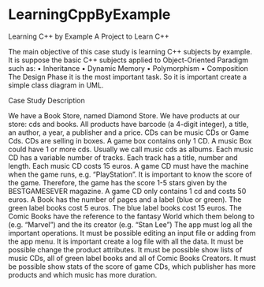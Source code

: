 LearningCppByExample
====================

Learning C++ by Example
A Project to Learn C++

The main objective of this case study is learning C++ subjects by example. It is suppose the basic C++ subjects applied to Object-Oriented Paradigm such as:
•	Inheritance
•	Dynamic Memory
•	Polymorphism
•	Composition
The Design Phase it is the most important task. So it is important create a simple class diagram in UML.

Case Study Description

We have a Book Store, named Diamond Store. We have products at our store: cds and books. All products have barcode (a 4-digit integer), a title, an author, a year, a publisher and a price.
CDs can be music CDs or Game Cds.
CDs are selling in boxes. A game box contains only 1 CD.
A music Box could have 1 or more cds. Usually we call music cds as albums. Each music CD has a variable number of tracks. Each track has a title, number and length. Each music CD costs 15 euros.
A game CD must have the machine when the game runs, e.g. “PlayStation”. It is important to know the score of the game. Therefore, the game has the score 1-5 stars given by the BESTGAMESEVER magazine. A game CD only contains 1 cd and costs 50 euros.
A Book has the number of pages and a label (blue or green). The green label books cost 5 euros. The blue label books cost 15 euros. The Comic Books have the reference to the fantasy World which them belong to (e.g. “Marvel”) and the its creator (e.g. “Stan Lee”)
The app must log all the important operations. It must be possible editing an input file or adding from the app menu.
It is important create a log file with all the data.
It must be possible change the product attributes.
It must be possible show lists of music CDs, all of green label books and all of Comic Books Creators.
It must be possible show stats of the score of game CDs, which publisher has more products and which music has more duration.

